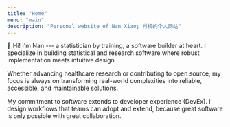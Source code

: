 ```yaml
---
title: "Home"
menu: "main"
description: "Personal website of Nan Xiao; 肖楠的个人网站"
---
```


👋 Hi! I'm Nan --- a statistician by training, a software builder at heart.
I specialize in building statistical and research software where
robust implementation meets intuitive design.

Whether advancing healthcare research or contributing to open source,
my focus is always on transforming real-world complexities into reliable,
accessible, and maintainable solutions.

My commitment to software extends to developer experience (DevEx).
I design workflows that teams can adopt and extend,
because great software is only possible with great collaboration.

<style>
.landing {
    color: #24292f;
    font-family: var(--tw-prose-font-serif);
    font-feature-settings: normal;
    font-weight: 400;
    font-size: 1.125rem;
}
</style>
